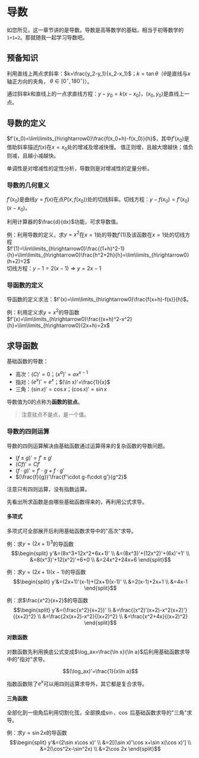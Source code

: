 # 导数
如您所见，这一章节讲的是导数。导数是高等数学的基础，相当于初等数学的`1+1=2`。那就随我一起学习导数吧。

## 预备知识
利用直线上两点求斜率：$k=\frac{y_2-y_1}{x_2-x_1}$；$k=\tan\theta$（$\theta$是直线与$x$轴正方向的夹角，
$\theta\in[0^\circ,180^\circ)$）。

通过斜率$k$和直线上的一点求直线方程：$y-y_0=k(x-x_0)$，$(x_0,y_0)$是直线上一点。

## 导数的定义
$f'(x_0)=\lim\limits_{h\rightarrow0}\frac{f(x_0+h)-f(x_0)}{h}$，其中$f'(x_0)$是借助斜率描述$f(x)$在$x=x_0$处的增减及增减快慢。
值正则增，且越大增越快；值负则减，且越小减越快。

单调性是对增减性的定性分析，导数则是对增减性的定量分析。

### 导数的几何意义
$f'(x_0)$是曲线$y=f(x)$在点$P(x, f(x_0))$处的切线斜率。切线方程：$y-f(x_0)=f'(x_0)(x-x_0)$。

利用计算器的$\frac{d}{dx}$功能，可求导数值。

例：利用导数的定义，求$y=x^2$在$x=1$处的导数$f'(1)$及该函数在$x=1$处的切线方程\
$f'(1)=\lim\limits_{h\rightarrow0}\frac{(1+h)^2-1}{h}=\lim\limits_{h\rightarrow0}\frac{h^2+2h}{h}=\lim\limits_{h\rightarrow0}(h+2)=2$\
切线方程：$y-1=2(x-1)\Rightarrow y=2x-1$

### 导函数的定义
导函数的定义求法：$f'(x)=\lim\limits_{h\rightarrow0}\frac{f(x+h)-f(x)}{h}$。

例：利用定义求$y=x^2$的导函数\
$f'(x)=\lim\limits_{h\rightarrow0}\frac{(x+h)^2-x^2}{h}=\lim\limits_{h\rightarrow0}(2x+h)=2x$

## 求导函数
基础函数的导数：

- 高次：$(C)'=0$；$(x^a)'=ax^{x-1}$
- 指对：$(e^x)'=e^x$；$(\ln x)'=\frac{1}{x}$
- 三角：$(\sin x)'=\cos x$；$(\cos x)'=\sin x$

导数值为0的点称为**函数的驻点**。
> 注意驻点不是点，是一个值。

### 导数的四则运算
导数的四则运算解决由基础函数通过运算得来的复杂函数的导数问题。

- $(f\pm g)'=f'\pm g'$
- $(Cf)'=Cf'$
- $(f\cdot g)'=f'\cdot g+f\cdot g'$
- $(\frac{f}{g})'\frac{f'\cdot g-f\cdot g'}{g^2}$

注意只有四则运算，没有指数运算。

先看出所求函数是由哪些基础函数得来的，再利用公式求导。

#### 多项式
多项式可全部展开后利用基础函数求导中的"高次"求导。

例：求$y=(2x+1)^3$的导函数
$$\begin{split}
y'&=(8x^3+12x^2+6x+1)' \\
  &=(8x^3)'+(12x^2)'+(6x)'+1' \\
  &=8(x^3)'+12(x^2)'+6+0 \\
  &=24x^2+24x+6
\end{split}$$

例：求$y=(2x+1)(x-1)$的导函数
$$\begin{split}
y'&=(2x+1)'(x-1)+(2x+1)(x-1)' \\
  &=2(x-1)+2x+1 \\
  &=4x-1
\end{split}$$

例：求$\frac{x^2}{x+2}$的导函数
$$\begin{split}
y'&=(\frac{x^2}{x+2})' \\
  &=\frac{(x^2)'(x+2)-x^2(x+2)'}{(x+2)^2} \\
  &=\frac{2x(x+2)-x^2}{(x+2)^2} \\
  &=\frac{x^2+4x}{(x+2)^2}
\end{split}$$

#### 对数函数
对数函数先利用换底公式变成$\log_ax=\frac{\ln x}{\ln a}$后利用基础函数求导中的"指对"求导。

$$(\log_ax)'=\frac{1}{x\ln a}$$


指数函数除了$e^x$可以用四则运算求导外，其它都是复合求导。

#### 三角函数
全部化到一倍角后利用切割化弦，全部换成$\sin$、$\cos$
后基础函数求导的"三角"求导。

例：求$y=\sin 2x$的导函数
$$\begin{split}
y'&=(2\sin x\cos x)' \\
  &=2[(\sin x)'\cos x+\sin x(\cos x)'] \\
  &=2(\cos^2x-\sin^2x) \\
  &=2\cos 2x
\end{split}$$
